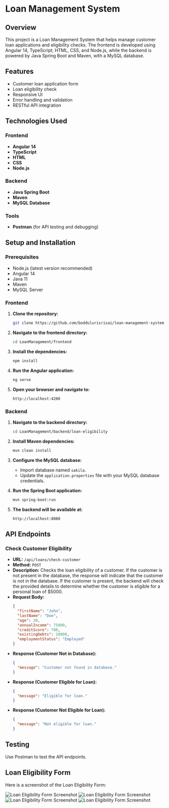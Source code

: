 # Loan Management System

## Overview

This project is a Loan Management System that helps manage customer loan applications and eligibility checks. The frontend is developed using Angular 14, TypeScript, HTML, CSS, and Node.js, while the backend is powered by Java Spring Boot and Maven, with a MySQL database.

## Features

- Customer loan application form
- Loan eligibility check
- Responsive UI
- Error handling and validation
- RESTful API integration

## Technologies Used

### Frontend

- **Angular 14**
- **TypeScript**
- **HTML**
- **CSS**
- **Node.js**

### Backend

- **Java Spring Boot**
- **Maven**
- **MySQL Database**

### Tools

- **Postman** (for API testing and debugging)

## Setup and Installation

### Prerequisites

- Node.js (latest version recommended)
- Angular 14
- Java 11
- Maven
- MySQL Server

### Frontend

1. **Clone the repository:**

   ```bash
   git clone https://github.com/boddulurisrisai/loan-management-system.git
   ```

2. **Navigate to the frontend directory:**

   ```bash
   cd LoanManagement/frontend
   ```

3. **Install the dependencies:**

   ```bash
   npm install
   ```

4. **Run the Angular application:**

   ```bash
   ng serve
   ```

5. **Open your browser and navigate to:**
   ```
   http://localhost:4200
   ```

### Backend

1. **Navigate to the backend directory:**

   ```bash
   cd LoanManagement/backend/loan-eligibility
   ```

2. **Install Maven dependencies:**

   ```bash
   mvn clean install
   ```

3. **Configure the MySQL database:**

   - Import database named `sakila`.
   - Update the `application.properties` file with your MySQL database credentials.

4. **Run the Spring Boot application:**

   ```bash
   mvn spring-boot:run
   ```

5. **The backend will be available at:**
   ```
   http://localhost:8080
   ```

## API Endpoints

### Check Customer Eligibility

- **URL:** `/api/loans/check-customer`
- **Method:** `POST`
- **Description:** Checks the loan eligibility of a customer. If the customer is not present in the database, the response will indicate that the customer is not in the database. If the customer is present, the backend will check the provided details to determine whether the customer is eligible for a personal loan of $5000.
- **Request Body:**
  ```json
  {
    "firstName": "John",
    "lastName": "Doe",
    "age": 30,
    "annualIncome": 75000,
    "creditScore": 700,
    "existingDebts": 10000,
    "employmentStatus": "Employed"
  }
  ```
- **Response (Customer Not in Database):**
  ```json
  {
    "message": "Customer not found in database."
  }
  ```
- **Response (Customer Eligible for Loan):**
  ```json
  {
    "message": "Eligible for loan."
  }
  ```
- **Response (Customer Not Eligible for Loan):**
  ```json
  {
    "message": "Not eligible for loan."
  }
  ```

## Testing

Use Postman to test the API endpoints.

## Loan Eligibility Form

Here is a screenshot of the Loan Eligibility Form:

![Loan Eligibility Form Screenshot](screenshots/Screenshot2.png)
![Loan Eligibility Form Screenshot](screenshots/Screenshot1.png)
![Loan Eligibility Form Screenshot](screenshots/Screenshot3.png)
![Loan Eligibility Form Screenshot](screenshots/Screenshot4.png)
